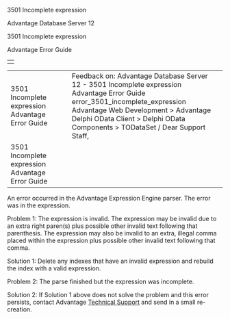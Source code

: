 3501 Incomplete expression




Advantage Database Server 12  

3501 Incomplete expression

Advantage Error Guide

|  |
| --- |
|  |

|  |  |  |  |  |
| --- | --- | --- | --- | --- |
| 3501 Incomplete expression  Advantage Error Guide |  |  | Feedback on: Advantage Database Server 12 - 3501 Incomplete expression Advantage Error Guide error\_3501\_incomplete\_expression Advantage Web Development > Advantage Delphi OData Client > Delphi OData Components > TODataSet / Dear Support Staff, |  |
| 3501 Incomplete expression  Advantage Error Guide |  |  |  |  |

An error occurred in the Advantage Expression Engine parser. The error was in the expression.

Problem 1: The expression is invalid. The expression may be invalid due to an extra right paren(s) plus possible other invalid text following that parenthesis. The expression may also be invalid to an extra, illegal comma placed within the expression plus possible other invalid text following that comma.

Solution 1: Delete any indexes that have an invalid expression and rebuild the index with a valid expression.

Problem 2: The parse finished but the expression was incomplete.

Solution 2: If Solution 1 above does not solve the problem and this error persists, contact Advantage [Technical Support](master_technical_support_u_s__and_canada.htm) and send in a small re-creation.